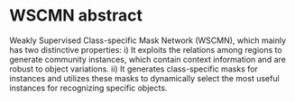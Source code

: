 # WSCMN abstract
Weakly Supervised Class-specific Mask Network (WSCMN), which mainly has two distinctive properties: i) It exploits the relations among
regions to generate community instances, which contain context information and are robust to object variations. ii) It generates class-specific masks for instances and utilizes these masks to dynamically select the most useful instances for recognizing specific objects.  
